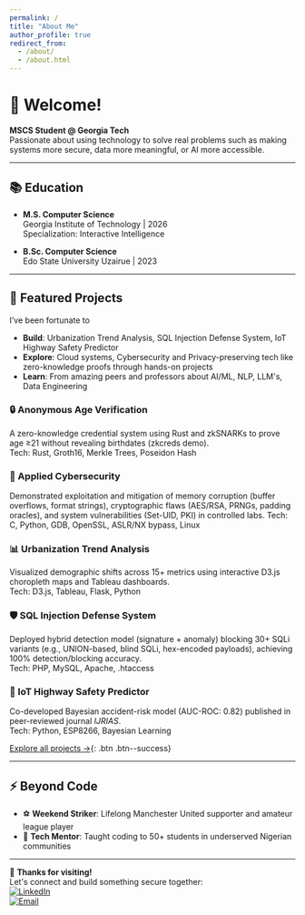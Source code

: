 ```yaml
---
permalink: /
title: "About Me"
author_profile: true
redirect_from: 
  - /about/
  - /about.html
---
```



# 👋 Welcome!

**MSCS Student @ Georgia Tech**  
Passionate about using technology to solve real problems such as making systems more secure, data more meaningful, or AI more accessible. 

---

## 📚 Education
- **M.S. Computer Science**  
  Georgia Institute of Technology | 2026  
  Specialization: Interactive Intelligence  

- **B.Sc. Computer Science**  
  Edo State University Uzairue | 2023  

---

## 🚀 Featured Projects
I’ve been fortunate to 
- **Build**: Urbanization Trend Analysis, SQL Injection Defense System, IoT Highway Safety Predictor     
- **Explore**: Cloud systems, Cybersecurity and Privacy-preserving tech like zero-knowledge proofs through hands-on projects  
- **Learn**: From amazing peers and professors about AI/ML, NLP, LLM's, Data Engineering 
### 🔒 Anonymous Age Verification   
A zero-knowledge credential system using Rust and zkSNARKs to prove age ≥21 without revealing birthdates (zkcreds demo).  
Tech: Rust, Groth16, Merkle Trees, Poseidon Hash 

### 🔐 Applied Cybersecurity   
Demonstrated exploitation and mitigation of memory corruption (buffer overflows, format strings), cryptographic flaws (AES/RSA, PRNGs, padding oracles), and system vulnerabilities (Set-UID, PKI) in controlled labs.
Tech: C, Python, GDB, OpenSSL, ASLR/NX bypass, Linux

### 📊 Urbanization Trend Analysis  
Visualized demographic shifts across 15+ metrics using interactive D3.js choropleth maps and Tableau dashboards.  
Tech: D3.js, Tableau, Flask, Python  

### 🛡️ SQL Injection Defense System  
Deployed hybrid detection model (signature + anomaly) blocking  30+ SQLi variants (e.g., UNION-based, blind SQLi, hex-encoded payloads), achieving 100% detection/blocking accuracy.  
Tech: PHP, MySQL, Apache, .htaccess

### 🤖 IoT Highway Safety Predictor  
Co-developed Bayesian accident-risk model (AUC-ROC: 0.82) published in peer-reviewed journal *IJRIAS*.  
Tech: Python, ESP8266, Bayesian Learning  

 

[Explore all projects  →](https://oigbape.github.io/portfolio/){: .btn .btn--success}

---


## ⚡ Beyond Code
- ⚽ **Weekend Striker**: Lifelong Manchester United supporter and amateur league player  
- 🌱 **Tech Mentor**: Taught coding to 50+ students in underserved Nigerian communities  
 

---

🙏 **Thanks for visiting!**  
Let's connect and build something secure together:  
[![LinkedIn](https://img.shields.io/badge/LinkedIn-Connect-blue?style=flat&logo=linkedin)](https://linkedin.com/in/olamotse)  
[![Email](https://img.shields.io/badge/Email-Contact%20Me-red?style=flat&logo=gmail)](mailto:oigbape3@gatech.edu)
